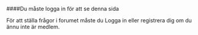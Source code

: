 ####Du måste logga in för att se denna sida

För att ställa frågor i forumet måste du Logga in eller registrera dig om du ännu inte är medlem.